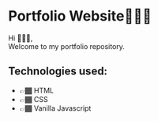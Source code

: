 # Portfolio Website👨🏾‍💻

Hi 🙋🏾‍♂️, <br>
Welcome to my portfolio repository.

## Technologies used:

- 👉🏾 HTML
- 👉🏾 CSS
- 👉🏾 Vanilla Javascript
